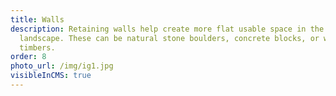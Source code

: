 ```yaml
---
title: Walls
description: Retaining walls help create more flat usable space in the
  landscape. These can be natural stone boulders, concrete blocks, or wooden
  timbers.
order: 8
photo_url: /img/ig1.jpg
visibleInCMS: true
---
```

